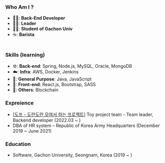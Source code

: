 ### Who Am I ?
- 👨‍💻: **Back-End Developer**
- 👨‍🏫: **Leader**
- 👨‍🎓: **Student of Gachon Univ**
- ☕: **Barista**
<br/><br/>

### Skills (learning)
- ⚙️: **Back-end**: Spring, Node.js, MySQL, Oracle, MongoDB
- ☁️: **Infra**: AWS, Docker, Jenkins
- 🔖: **General Purpose**: Java, JavaScript
- 📰: **Front-end**: React.js, Bootstrap, SASS
- 🤔: **Others**: Blockchain  


### Expreience
- <a href="https://github.com/d-o-p-e">[도프 - 도란도란 모여서 하는 프로젝트]</a> Toy project team - Team leader, Backend developer (2022.03 ~ )
- DBA of HR system – Republic of Korea Army Headquarters (December 2019 ~ June 2021)

### Education
- Software, Gachon University, Seongnam, Korea (2019 ~ )
